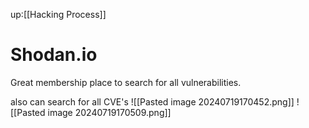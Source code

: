 up:[[Hacking Process]]
# Shodan.io
Great membership place to search for all vulnerabilities.

also can search for all CVE's
![[Pasted image 20240719170452.png]]
![[Pasted image 20240719170509.png]]